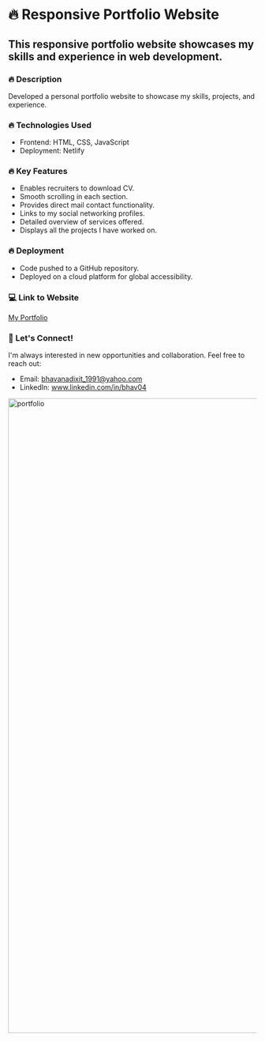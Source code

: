 # 🔥 Responsive Portfolio Website
## This responsive portfolio website showcases my skills and experience in web development. 

### 🔥 Description

Developed a personal portfolio website to showcase my skills, projects, and experience.

### 🔥 Technologies Used

- Frontend: HTML, CSS, JavaScript
- Deployment: Netlify

### 🔥 Key Features

- Enables recruiters to download CV.
- Smooth scrolling in each section.
- Provides direct mail contact functionality.
- Links to my social networking profiles.
- Detailed overview of services offered.
- Displays all the projects I have worked on.

### 🔥 Deployment
- Code pushed to a GitHub repository.
- Deployed on a cloud platform for global accessibility.

### 💻 Link to Website
  [My Portfolio](https://bhavana-portfolio-04.netlify.app/)

### 🔗 Let's Connect!

I'm always interested in new opportunities and collaboration. Feel free to reach out:

- Email: bhavanadixit_1991@yahoo.com
- LinkedIn: www.linkedin.com/in/bhav04

<img width="1285" alt="portfolio" src="https://github.com/user-attachments/assets/4d3d92f5-88a7-45b0-b0b8-1baa7b5bee79">
